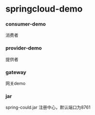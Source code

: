 # springcloud-demo

### consumer-demo	

消费者

### provider-demo	

提供者

### gateway

网关demo

### jar

spring-could.jar      注册中心，默认端口为8761